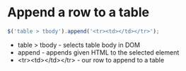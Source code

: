 # Append a row to a table

```javascript
$('table > tbody').append('<tr><td></td></tr>');
```

- table > tbody - selects table body in DOM
- append - appends given HTML to the selected element
- \<tr>\<td>\</td>\</tr> - our row to append to a table

